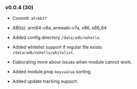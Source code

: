 ### v0.0.4 (30)

- Commit: `afc6b77`
- ABI(s): arm64-v8a, armeabi-v7a, x86, x86_64

- Added config directory `/data/adb/nohello`.
- Added whitelist support if regular file exists `/data/adb/nohello/whitelist`.
- Elaborating more about issues when module cannot work.
- Added module.prop `key=value` sorting.
- Added update tracking support.
